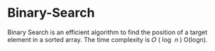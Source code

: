 # Binary-Search
Binary Search is an efficient algorithm to find the position of a target element in a sorted array. The time complexity is  𝑂 ( log ⁡ 𝑛 ) O(logn).
